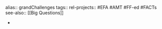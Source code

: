 alias:: grandChallenges
tags::
rel-projects:: #EFA #AMT #FF-ed #FACTs 
see-also:: [[Big Questions]]

-